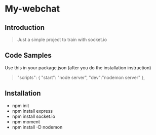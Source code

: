 # My-webchat

## Introduction

> Just a simple project to train with socket.io

## Code Samples

Use this in your package.json (after you do the installation instruction)
> "scripts": {
    "start": "node server",
    "dev":"nodemon server"
  },

## Installation

- npm init
- npm install express
- npm install socket.io
- npm moment
- npm install -D nodemon
